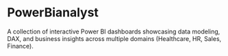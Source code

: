 # PowerBianalyst
A collection of interactive Power BI dashboards showcasing data modeling, DAX, and business insights across multiple domains (Healthcare, HR, Sales, Finance).
